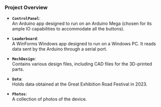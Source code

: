 ### Project Overview

- **`ControlPanel`**:  
  An Arduino app designed to run on an Arduino Mega (chosen for its ample IO capabilities to accommodate all the buttons).

- **`Leaderboard`**:  
  A WinForms Windows app designed to run on a Windows PC. It reads data sent by the Arduino through a serial port.

- **`MechDesign`**:  
  Contains various design files, including CAD files for the 3D-printed parts.

- **`Data`**:  
  Holds data obtained at the Great Exhibition Road Festival in 2023.

- **`Photos`**:  
  A collection of photos of the device.
  